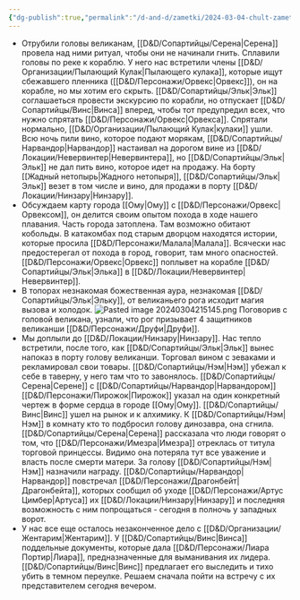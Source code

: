```yaml
---
{"dg-publish":true,"permalink":"/d-and-d/zametki/2024-03-04-chult-zametki-o-sessii/","created":"2024-03-04T20:52:28.335+03:00","updated":"2024-03-05T00:03:36.371+03:00"}
---
```


- Отрубили головы великанам, [[D&D/Сопартийцы/Серена\|Серена]] провела над ними ритуал, чтобы они не начинали гнить. Сплавили головы по реке к кораблю. У него нас встретили члены [[D&D/Организации/Пылающий Кулак\|Пылающего кулака]], которые ищут сбежавшего пленника ([[D&D/Персонажи/Орвекс\|Орвекс]]), он на корабле, но мы хотим его скрыть. [[D&D/Сопартийцы/Эльк\|Эльк]] соглашаеться провести экскурсию по корабли, но отпускает [[D&D/Сопартийцы/Винс\|Винса]] вперед, чтобы тот предупредил всех, что нужно спрятать [[D&D/Персонажи/Орвекс\|Орвекса]]. Спрятали нормально, [[D&D/Организации/Пылающий Кулак\|кулаки]] ушли. Всю ночь пили вино, которое подают морякам, [[D&D/Сопартийцы/Нарвандор\|Нарвандор]] настаивал на дорогом вине из [[D&D/Локации/Невервинтер\|Невервинтера]], но [[D&D/Сопартийцы/Эльк\|Эльк]] не дал пить вино, которое идет на продажу. На борту [[Жадный нетопырь\|Жадного нетопыря]], [[D&D/Сопартийцы/Эльк\|Эльк]] везет в том числе и вино, для продажи в порту [[D&D/Локации/Нинзару\|Нинзару]].
- Обсуждаем карту города [[Ому\|Ому]] с [[D&D/Персонажи/Орвекс\|Орвексом]], он делится своим опытом похода в ходе нашего плавания. Часть города затоплена. Там возможно обитают кобольды. В катакомбах под старым дворцом находятся истории, которые просила [[D&D/Персонажи/Малала\|Малала]]. Всячески нас предостерегал от похода в город, говорит, там много опасностей. [[D&D/Персонажи/Орвекс\|Орвекс]] поплывет на корабле [[D&D/Сопартийцы/Эльк\|Элька]] в [[D&D/Локации/Невервинтер\|Невервинтер]].
- В топорах незнакомая божественная аура, незнакомая [[D&D/Сопартийцы/Эльк\|Эльку]], от великаньего рога исходит магия вызова и холодок. ![Pasted image 20240304215145.png](/img/user/Pasted%20image%2020240304215145.png) Поговорив с головой великана, узнали, что рог призывает 4 защитников великанши [[D&D/Персонажи/Друфи\|Друфи]].
- Мы доплыли до [[D&D/Локации/Нинзару\|Нинзару]]. Нас тепло встретили, после того, как [[D&D/Сопартийцы/Эльк\|Эльк]] вынес напоказ в порту голову великанши. Торговал вином с зеваками и рекламировал свои товары. [[D&D/Сопартийцы/Нэм\|Нэм]] убежал к себе в таверну, у него там что то завонялось. [[D&D/Сопартийцы/Серена\|Серене]] с [[D&D/Сопартийцы/Нарвандор\|Нарвандором]] [[D&D/Персонажи/Пирожок\|Пирожок]] указал на один конкретный чертеж в форме сердца в городе [[Ому\|Ому]]. [[D&D/Сопартийцы/Винс\|Винс]] ушел на рынок и к алхимику. К [[D&D/Сопартийцы/Нэм\|Нэм]] в комнату кто то подбросил голову динозавра, она сгнила. [[D&D/Сопартийцы/Серена\|Серена]] рассказала что люди говорят о том, что [[D&D/Персонажи/Имезра\|Имезра]] отреклась от титула торговой принцессы. Видимо она потеряла тут все уважение и власть после смерти матери. За голову [[D&D/Сопартийцы/Нэм\|Нэм]] назначили награду. [[D&D/Сопартийцы/Нарвандор\|Нарвандор]] повстречал [[D&D/Персонажи/Драгонбейт\|Драгонбейта]], которых сообщил об уходе [[D&D/Персонажи/Артус Цимбер\|Артуса]] их [[D&D/Локации/Нинзару\|Нинзару]] и последняя возможность с ним попрощаться - сегодня в полночь у западных ворот.
- У нас все еще осталось незаконченное дело с [[D&D/Организации/Жентарим\|Жентарим]]. У [[D&D/Сопартийцы/Винс\|Винса]] поддельные документы, которые дала [[D&D/Персонажи/Лиара Портир\|Лиара]], предназначенные для выманивания их лидера. [[D&D/Сопартийцы/Винс\|Винс]] предлагает его выследить и тихо убить в темном переулке. Решаем сначала пойти на встречу с их представителем сегодня вечером.